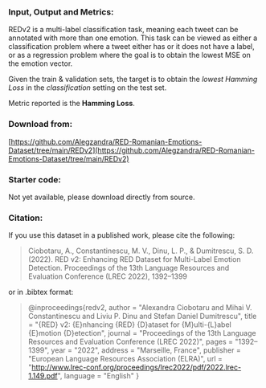 ### Input, Output and Metrics:

REDv2 is a multi-label classification task, meaning each tweet can be annotated with more than one emotion.
This task can be viewed as either a classification problem where a tweet either has or it does not have a label, or as a regression problem where the goal is to obtain the lowest MSE on the emotion vector. 

Given the train & validation sets, the target is to obtain the _lowest Hamming Loss_ in the _classification_ setting on the test set.

Metric reported is the **Hamming Loss**.

### Download from:

[https://github.com/Alegzandra/RED-Romanian-Emotions-Dataset/tree/main/REDv2](https://github.com/Alegzandra/RED-Romanian-Emotions-Dataset/tree/main/REDv2)

### Starter code:

Not yet available, please download directly from source.

### Citation:

If you use this dataset in a published work, please cite the following:

> Ciobotaru, A., Constantinescu, M. V., Dinu, L. P., & Dumitrescu, S. D. (2022). RED v2: Enhancing RED Dataset for Multi-Label Emotion Detection. Proceedings of the 13th Language Resources and Evaluation Conference (LREC 2022), 1392–1399

or in .bibtex format:

>   @inproceedings{redv2,
>     author = "Alexandra Ciobotaru and
>                  Mihai V. Constantinescu and
>                  Liviu P. Dinu and
>                  Stefan Daniel Dumitrescu",
>     title = "{RED} v2: {E}nhancing {RED} {D}ataset for {M}ulti-{L}abel {E}motion {D}etection",
>     journal = "Proceedings of the 13th Language Resources and Evaluation Conference (LREC 2022)",
>     pages = "1392–1399",
>     year = "2022",
>     address = "Marseille, France",
>     publisher = "European Language Resources Association (ELRA)",
>     url = "http://www.lrec-conf.org/proceedings/lrec2022/pdf/2022.lrec-1.149.pdf",
>     language = "English"
>   }
